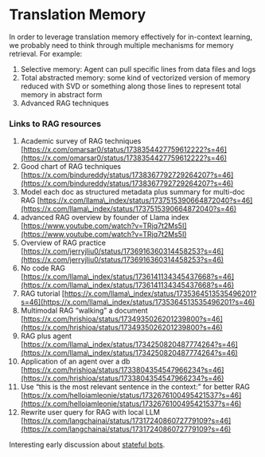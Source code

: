 # Translation Memory

In order to leverage translation memory effectively for in-context learning, we probably need to think through multiple mechanisms for memory retrieval. For example:

1. Selective memory: Agent can pull specific lines from data files and logs&#x20;
2. Total abstracted memory: some kind of vectorized version of memory reduced with SVD or something along those lines to represent total memory in abstract form
3. Advanced RAG techniques

### Links to RAG resources

1. Academic survey of RAG techniques [https://x.com/omarsar0/status/1738354427759612222?s=46](https://x.com/omarsar0/status/1738354427759612222?s=46)
2. Good chart of RAG techniques [https://x.com/bindureddy/status/1738367792729264207?s=46](https://x.com/bindureddy/status/1738367792729264207?s=46)
3. Model each doc as structured metadata plus summary for multi-doc RAG [https://x.com/llama\_index/status/1737515390664872040?s=46](https://x.com/llama\_index/status/1737515390664872040?s=46)
4. advanced RAG overview by founder of Llama index  [https://www.youtube.com/watch?v=TRjq7t2Ms5I](https://www.youtube.com/watch?v=TRjq7t2Ms5I)
5. Overview of RAG practice [https://x.com/jerryjliu0/status/1736916360314458253?s=46](https://x.com/jerryjliu0/status/1736916360314458253?s=46)
6. No code RAG [https://x.com/llama\_index/status/1736141134345437668?s=46](https://x.com/llama\_index/status/1736141134345437668?s=46)
7. RAG tutorial [https://x.com/llama\_index/status/1735364513535496201?s=46](https://x.com/llama\_index/status/1735364513535496201?s=46)
8. Multimodal RAG “walking” a document [https://x.com/hrishioa/status/1734935026201239800?s=46](https://x.com/hrishioa/status/1734935026201239800?s=46)
9. RAG plus agent [https://x.com/llama\_index/status/1734250820487774264?s=46](https://x.com/llama\_index/status/1734250820487774264?s=46)
10. Application of an agent over a db [https://x.com/hrishioa/status/1733804354547966234?s=46](https://x.com/hrishioa/status/1733804354547966234?s=46)
11. Use “this is the most relevant sentence in the context:” for better RAG [https://x.com/helloiamleonie/status/1732676100495421537?s=46](https://x.com/helloiamleonie/status/1732676100495421537?s=46)
12. Rewrite user query for RAG with local LLM [https://x.com/langchainai/status/1731724086072779109?s=46](https://x.com/langchainai/status/1731724086072779109?s=46)

Interesting early discussion about [stateful bots](https://www.abrahamberg.com/blog/how-to-make-openai-stateful-text-generator-like-chatgpt-for-conversations/).
